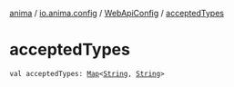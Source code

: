 [anima](../../index.md) / [io.anima.config](../index.md) / [WebApiConfig](index.md) / [acceptedTypes](./accepted-types.md)

# acceptedTypes

`val acceptedTypes: `[`Map`](https://kotlinlang.org/api/latest/jvm/stdlib/kotlin.collections/-map/index.html)`<`[`String`](https://kotlinlang.org/api/latest/jvm/stdlib/kotlin/-string/index.html)`, `[`String`](https://kotlinlang.org/api/latest/jvm/stdlib/kotlin/-string/index.html)`>`
